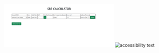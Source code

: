 <p align="center">
  <img src="/src/images/1.png" width="350" title="hover text">
  <img src="your_relative_path_here_number_2_large_name" width="350" alt="accessibility text">
</p>
